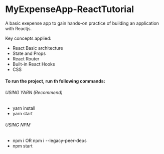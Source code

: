 # MyExpenseApp-ReactTutorial
A basic exepense app to gain hands-on practice of building an application with Reactjs.

Key concepts applied:
  - React Basic architecture 
  - State and Props
  - React Router
  - Built-in React Hooks
  - CSS

#### To run the project, run th following commands:
###### USING YARN (Recommend)

- yarn install
- yarn start

###### USING NPM

- npm i OR npm i --legacy-peer-deps
- npm start